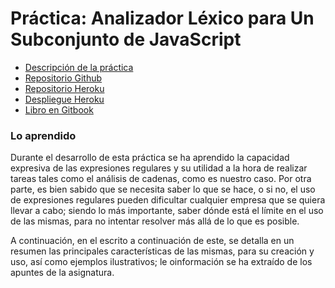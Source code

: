 # Práctica: Analizador Léxico para Un Subconjunto de JavaScript

* [Descripción de la práctica](https://casianorodriguezleon.gitbooks.io/ull-esit-1617/content/practicas/practicaanalisislexicotdop.html#recursos)
* [Repositorio Github](https://github.com/ULL-ESIT-PL-1617/analizador-lexico-para-un-subconjunto-de-javascript-nicolas-ibrahim-david)
* [Repositorio Heroku]( https://git.heroku.com/stark-hollows-62974.git)
* [Despliegue Heroku](https://stark-hollows-62974.herokuapp.com/)
* [Libro en Gitbook](https://alu0100898293.gitbooks.io/regexp-ibrahim-david-nicolas/content/)

### Lo aprendido
Durante el desarrollo de esta práctica se ha aprendido la capacidad expresiva de las expresiones regulares y su utilidad a la hora de realizar tareas tales como el análisis de cadenas, como es nuestro caso. Por otra parte, es bien sabido que se necesita saber lo que se hace, o si no, el uso de expresiones regulares pueden dificultar cualquier empresa que se quiera llevar a cabo; siendo lo más importante, saber dónde está el límite en el uso de las mismas, para no intentar resolver más allá de lo que es posible.

A continuación, en el escrito a continuación de este, se detalla en un resumen las principales características de las mismas, para su creación y uso, así como ejemplos ilustrativos; le oinformación se ha extraído de los apuntes de la asignatura.


